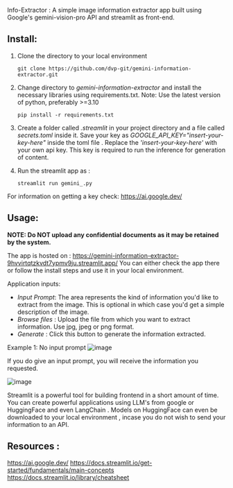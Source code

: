 Info-Extractor : A simple image information extractor app built using Google's gemini-vision-pro API and streamlit as front-end.

Install:
--------
1. Clone the directory to your local environment

    ```
    git clone https://github.com/dvp-git/gemini-information-extractor.git
    ```
2. Change directory to *gemini-information-extractor* and install the necessary libraries using requirements.txt. Note: Use the latest version of python, preferably >=3.10

   ```
   pip install -r requirements.txt
   ```
4. Create a folder called *.streamlit* in your project directory and a file called *secrets.toml* inside it. Save your key as *GOOGLE_API_KEY="insert-your-key-here"* inside the toml file . Replace the *'insert-your-key-here'* with your own api key. This key is required to run the inference for generation of content.
5. Run the streamlit app as :

   ```
   streamlit run gemini_.py
   ```
   
For information on getting a key check: https://ai.google.dev/ 

Usage:
------
**NOTE: Do NOT upload any confidential documents as it may be retained by the system.**

The app is hosted on : https://gemini-information-extractor-9hvvirtqtzkvdt7ypmv9ju.streamlit.app/
You can either check the app there or follow the install steps  and use it in your local environment.

Application inputs:
- *Input Prompt*: The area represents the kind of information you'd like to extract from the image. This is optional in which case you'd get a simple description of the image.
- *Browse files* : Upload the file from which you want to extract information. Use jpg, jpeg or png format.
- *Generate* : Click this button to generate the information extracted.

Example 1: No input prompt
![image](https://github.com/dvp-git/gemini-information-extractor/assets/43114889/531b0977-0c37-478f-aef8-c0f13765015c)

If you do give an input prompt, you will receive the information you requested.

![image](https://github.com/dvp-git/gemini-information-extractor/assets/43114889/8d86d3e5-1aa5-4a86-b54f-1ed6694deb7e)

Streamlit is a powerful tool for building frontend in a short amount of time. 
You can create powerful applications using LLM's from google or HuggingFace and even LangChain . Models on HuggingFace can even be downloaded to your local environment , incase you do not wish to send your information to an API. 

Resources :
------------
https://ai.google.dev/ 
https://docs.streamlit.io/get-started/fundamentals/main-concepts
https://docs.streamlit.io/library/cheatsheet


